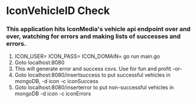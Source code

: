 # IconVehicleID Check

### This application hits IconMedia's vehicle api endpoint over and over, watching for errors and making lists of successes and errors.

1. ICON_USER=<user> ICON_PASS=<pass> ICON_DOMAIN=<url> go run main.go
2. Goto localhost:8080
3. This will generate error and success csvs. Use for fun and profit -or-
4. Goto localhost:8080/insertsuccess to put successful vehicles in mongoDB, -d icon -c iconSuccess
5. Goto localhost:8080/inserterror to put non-successful vehicles in mongoDB -d icon -c iconErrors

